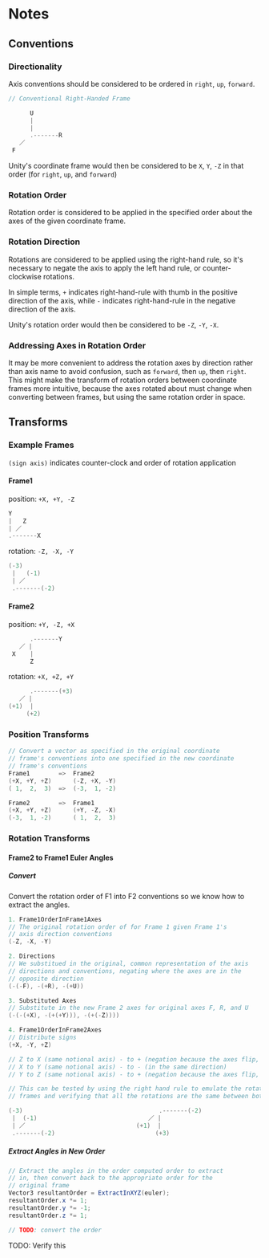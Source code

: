 # Notes

## Conventions

### Directionality
Axis conventions should be considered to be ordered in `right`, `up`, `forward`.

```cs
// Conventional Right-Handed Frame

      U
      |
      |
      .-------R
   ／ 
 F       
```

Unity's coordinate frame would then be considered to be `X`, `Y`, `-Z` in that order (for `right`, `up`, and `forward`)

### Rotation Order
Rotation order is considered to be applied in the specified order about the axes of the given coordinate frame.

### Rotation Direction
Rotations are considered to be applied using the right-hand rule, so it's necessary to negate the axis to apply the left hand rule, or counter-clockwise rotations.

In simple terms, `+` indicates right-hand-rule with thumb in the positive direction of the axis, while `-` indicates right-hand-rule in the negative direction of the axis.

Unity's rotation order would then be considered to be `-Z`, `-Y`, `-X`.

### Addressing Axes in Rotation Order
It may be more convenient to address the rotation axes by direction rather than axis name to avoid confusion, such as `forward`, then `up`, then `right`. This might make the transform of rotation orders between coordinate frames more intuitive, because the axes rotated about must change when converting between frames, but using the same rotation order in space.

## Transforms
### Example Frames
`(sign axis)` indicates counter-clock and order of rotation application 

#### Frame1
position: `+X, +Y, -Z`
```cs
Y 
|   Z
| ／
.-------X
```

rotation: `-Z, -X, -Y`
```cs
(-3)
 |   (-1)
 | ／
 .-------(-2)
```

#### Frame2
position: `+Y, -Z, +X`
```cs
      .-------Y
   ／ |
 X    |
      Z
```

rotation: `+X, +Z, +Y`
```cs
      .-------(+3)
   ／ |
(+1)  |
     (+2)
```

### Position Transforms
```cs
// Convert a vector as specified in the original coordinate
// frame's conventions into one specified in the new coordinate
// frame's conventions
Frame1        =>  Frame2
(+X, +Y, +Z)      (-Z, +X, -Y)
( 1,  2,  3)  =>  (-3,  1, -2)

Frame2        =>  Frame1
(+X, +Y, +Z)      (+Y, -Z, -X)
(-3,  1, -2)      ( 1,  2,  3)
```

### Rotation Transforms
#### Frame2 to Frame1 Euler Angles
##### Convert
Convert the rotation order of F1 into F2 conventions so we know how to extract the angles.
```cs
1. Frame1OrderInFrame1Axes
// The original rotation order of for Frame 1 given Frame 1's
// axis direction conventions
(-Z, -X, -Y)

2. Directions
// We substitued in the original, common representation of the axis
// directions and conventions, negating where the axes are in the
// opposite direction
(-(-F), -(+R), -(+U))

3. Substituted Axes
// Substitute in the new Frame 2 axes for original axes F, R, and U
(-(-(+X), -(+(+Y))), -(+(-Z))))

4. Frame1OrderInFrame2Axes
// Distribute signs
(+X, -Y, +Z)

// Z to X (same notional axis) - to + (negation because the axes flip, accomodating the counter-clock rotation)
// X to Y (same notional axis) - to - (in the same direction)
// Y to Z (same notional axis) - to + (negation because the axes flip, accomodating the counter-clock rotation)

// This can be tested by using the right hand rule to emulate the rotation order for both
// frames and verifying that all the rotations are the same between both frames.

(-3)                                      .-------(-2)
 |  (-1)                               ／ |
 | ／                               (+1)  |
 .-------(-2)                            (+3)
```

##### Extract Angles in New Order
```cs
// Extract the angles in the order computed order to extract
// in, then convert back to the appropriate order for the
// original frame
Vector3 resultantOrder = ExtractInXYZ(euler);
resultantOrder.x *= 1;
resultantOrder.y *= -1;
resultantOrder.z *= 1;

// TODO: convert the order

```
TODO: Verify this
